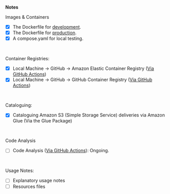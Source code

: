 <br>
 
**Notes**

Images & Containers
- [x] The Dockerfile for [development](/.devcontainer/Dockerfile).
- [x] The Dockerfile for [production](Dockerfile).
- [x] A compose.yaml for local testing.

<br>

Container Registries:
- [x] Local Machine &rarr; GitHub &rarr; Amazon Elastic Container Registry ([Via GitHub Actions](.github/workflows/main.yml))
- [x] Local Machine &rarr; GitHub &rarr; GitHub Container Registry ([Via GitHub Actions](.github/workflows/main.yml)) 

<br>

Cataloguing:
- [x] Cataloguing Amazon S3 (Simple Storage Service) deliveries via Amazon Glue (Via the Glue Package)

<br>

Code Analysis
- [ ] Code Analysis ([Via GitHub Actions](.github/workflows/main.yml)): Ongoing.

<br>

Usage Notes:
- [ ] Explanatory usage notes
- [ ] Resources files

<br>
<br>

<br>
<br>

<br>
<br>

<br>
<br>
